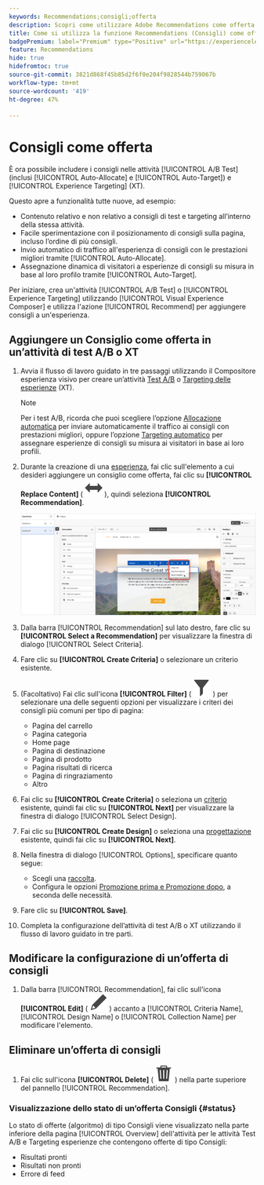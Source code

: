 ```yaml
---
keywords: Recommendations;consigli;offerta
description: Scopri come utilizzare Adobe Recommendations come offerta all’interno di test A/B (tra cui Allocazione automatica e Targeting automatico) e attività di Experience Targeting (XT).
title: Come si utilizza la funzione Recommendations (Consigli) come offerta in altri tipi di attività?
badgePremium: label="Premium" type="Positive" url="https://experienceleague.adobe.com/docs/target/using/introduction/intro.html?lang=en#premium newtab=true" tooltip="Scopri cosa è incluso in Target Premium."
feature: Recommendations
hide: true
hidefromtoc: true
source-git-commit: 3821d868f45b85d2f6f0e204f9828544b759067b
workflow-type: tm+mt
source-wordcount: '419'
ht-degree: 47%

---
```


# Consigli come offerta

È ora possibile includere i consigli nelle attività [!UICONTROL A/B Test] (inclusi [!UICONTROL Auto-Allocate] e [!UICONTROL Auto-Target]) e [!UICONTROL Experience Targeting] (XT).

Questo apre a funzionalità tutte nuove, ad esempio:

* Contenuto relativo e non relativo a consigli di test e targeting all’interno della stessa attività.
* Facile sperimentazione con il posizionamento di consigli sulla pagina, incluso l’ordine di più consigli.
* Invio automatico di traffico all&#39;esperienza di consigli con le prestazioni migliori tramite [!UICONTROL Auto-Allocate].
* Assegnazione dinamica di visitatori a esperienze di consigli su misura in base al loro profilo tramite [!UICONTROL Auto-Target].

Per iniziare, crea un&#39;attività [!UICONTROL A/B Test] o [!UICONTROL Experience Targeting] utilizzando [!UICONTROL Visual Experience Composer] e utilizza l&#39;azione [!UICONTROL Recommend] per aggiungere consigli a un&#39;esperienza.

## Aggiungere un Consiglio come offerta in un’attività di test A/B o XT

1. Avvia il flusso di lavoro guidato in tre passaggi utilizzando il Compositore esperienza visivo per creare un’attività [Test A/B](/help/main/c-activities/t-test-ab/t-test-create-ab/test-create-ab.md) o [Targeting delle esperienze](/help/main/c-activities/t-experience-target/t-xt-create/xt-create.md) (XT).

   >[!NOTE]
   >
   >Per i test A/B, ricorda che puoi scegliere l’opzione [Allocazione automatica](/help/main/c-activities/automated-traffic-allocation/automated-traffic-allocation.md) per inviare automaticamente il traffico ai consigli con prestazioni migliori, oppure l’opzione [Targeting automatico](/help/main/c-activities/auto-target/auto-target-to-optimize.md) per assegnare esperienze di consigli su misura ai visitatori in base ai loro profili.

1. Durante la creazione di una [esperienza](/help/main/c-experiences/c-visual-experience-composer/viztarget-options.md), fai clic sull&#39;elemento a cui desideri aggiungere un consiglio come offerta, fai clic su **[!UICONTROL Replace Content]** ( ![icona Sostituisci contenuto](/help/main/assets/icons/Switch.svg) ), quindi seleziona **[!UICONTROL Recommendation]**.

   ![Inserire un Consiglio come offerta](/help/main/c-recommendations/t-create-recs-activity/assets/recs-as-offer.png)

1. Dalla barra [!UICONTROL Recommendation] sul lato destro, fare clic su **[!UICONTROL Select a Recommendation]** per visualizzare la finestra di dialogo [!UICONTROL Select Criteria].

1. Fare clic su **[!UICONTROL Create Criteria]** o selezionare un criterio esistente.

1. (Facoltativo) Fai clic sull&#39;icona **[!UICONTROL Filter]** ( ![icona Filtro](/help/main/assets/icons/Filter.svg) ) per selezionare una delle seguenti opzioni per visualizzare i criteri dei consigli più comuni per tipo di pagina:

   * Pagina del carrello
   * Pagina categoria
   * Home page
   * Pagina di destinazione
   * Pagina di prodotto
   * Pagina risultati di ricerca
   * Pagina di ringraziamento
   * Altro

1. Fai clic su **[!UICONTROL Create Criteria]** o seleziona un [criterio](/help/main/c-recommendations/c-algorithms/algorithms.md) esistente, quindi fai clic su **[!UICONTROL Next]** per visualizzare la finestra di dialogo [!UICONTROL Select Design].

1. Fai clic su **[!UICONTROL Create Design]** o seleziona una [progettazione](/help/main/c-recommendations/c-design-overview/design-overview.md) esistente, quindi fai clic su **[!UICONTROL &#x200B; Next]**.

1. Nella finestra di dialogo [!UICONTROL Options], specificare quanto segue:

   * Scegli una [raccolta](/help/main/c-recommendations/c-products/collections.md).
   * Configura le opzioni [Promozione prima e Promozione dopo](/help/main/c-recommendations/t-create-recs-activity/adding-promotions.md), a seconda delle necessità.

1. Fare clic su **[!UICONTROL Save]**.
1. Completa la configurazione dell’attività di test A/B o XT utilizzando il flusso di lavoro guidato in tre parti.

## Modificare la configurazione di un’offerta di consigli

1. Dalla barra [!UICONTROL Recommendation], fai clic sull&#39;icona **[!UICONTROL Edit]** ( ![icona Modifica](/help/main/assets/icons/Edit.svg) ) accanto a [!UICONTROL Criteria Name], [!UICONTROL Design Name] o [!UICONTROL Collection Name] per modificare l&#39;elemento.

## Eliminare un’offerta di consigli

1. Fai clic sull&#39;icona **[!UICONTROL Delete]** ( ![icona Elimina](/help/main/assets/icons/Delete.svg) ) nella parte superiore del pannello [!UICONTROL Recommendation].

### Visualizzazione dello stato di un’offerta Consigli {#status}

Lo stato di offerte (algoritmo) di tipo Consigli viene visualizzato nella parte inferiore della pagina [!UICONTROL Overview] dell&#39;attività per le attività Test A/B e Targeting esperienze che contengono offerte di tipo Consigli:

* Risultati pronti
* Risultati non pronti
* Errore di feed
